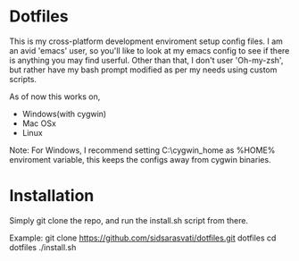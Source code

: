 Dotfiles
========

This is my cross-platform development enviroment setup config files. I
am an avid 'emacs' user, so you'll like to look at my emacs config to
see if there is anything you may find userful. Other than that, I
don't user 'Oh-my-zsh', but rather have my bash prompt modified as per
my needs using custom scripts.


As of now this works on, 
 - Windows(with cygwin)
 - Mac OSx
 - Linux 

Note: For Windows, I recommend setting C:\cygwin_home as %HOME%
enviroment variable, this keeps the configs away from cygwin binaries.

Installation
============

Simply git clone the repo, and run the install.sh script from there.

Example:
git clone https://github.com/sidsarasvati/dotfiles.git dotfiles
cd dotfiles
./install.sh